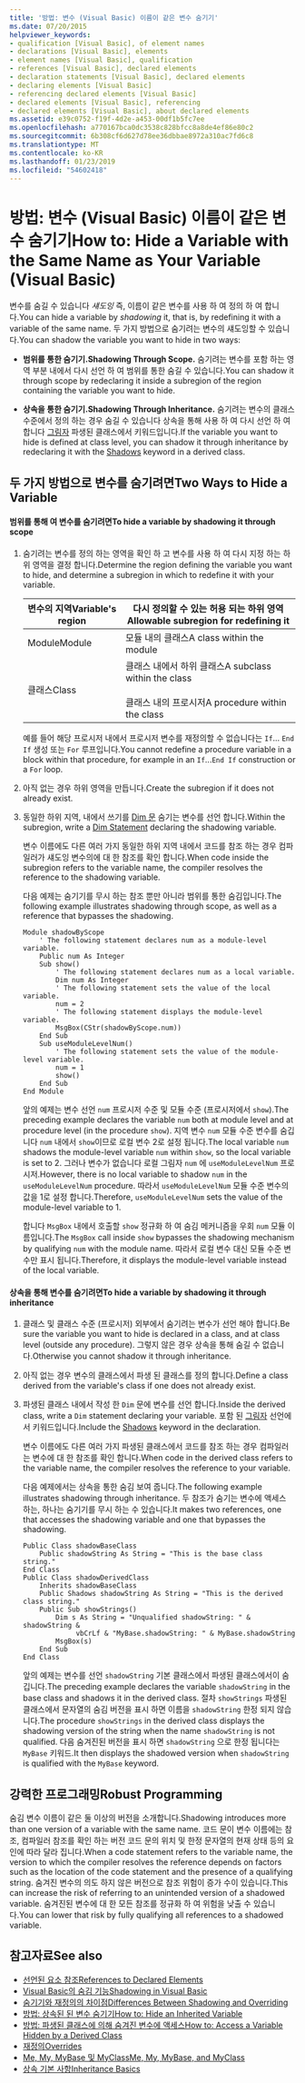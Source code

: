 ```yaml
---
title: '방법: 변수 (Visual Basic) 이름이 같은 변수 숨기기'
ms.date: 07/20/2015
helpviewer_keywords:
- qualification [Visual Basic], of element names
- declarations [Visual Basic], elements
- element names [Visual Basic], qualification
- references [Visual Basic], declared elements
- declaration statements [Visual Basic], declared elements
- declaring elements [Visual Basic]
- referencing declared elements [Visual Basic]
- declared elements [Visual Basic], referencing
- declared elements [Visual Basic], about declared elements
ms.assetid: e39c0752-f19f-4d2e-a453-00df1b5fc7ee
ms.openlocfilehash: a770167bca0dc3538c828bfcc8a8de4ef86e80c2
ms.sourcegitcommit: 6b308cf6d627d78ee36dbbae8972a310ac7fd6c8
ms.translationtype: MT
ms.contentlocale: ko-KR
ms.lasthandoff: 01/23/2019
ms.locfileid: "54602418"
---
```

# <a name="how-to-hide-a-variable-with-the-same-name-as-your-variable-visual-basic"></a><span data-ttu-id="10065-102">방법: 변수 (Visual Basic) 이름이 같은 변수 숨기기</span><span class="sxs-lookup"><span data-stu-id="10065-102">How to: Hide a Variable with the Same Name as Your Variable (Visual Basic)</span></span>
<span data-ttu-id="10065-103">변수를 숨길 수 있습니다 *섀도잉* 즉, 이름이 같은 변수를 사용 하 여 정의 하 여 합니다.</span><span class="sxs-lookup"><span data-stu-id="10065-103">You can hide a variable by *shadowing* it, that is, by redefining it with a variable of the same name.</span></span> <span data-ttu-id="10065-104">두 가지 방법으로 숨기려는 변수의 섀도잉할 수 있습니다.</span><span class="sxs-lookup"><span data-stu-id="10065-104">You can shadow the variable you want to hide in two ways:</span></span>  
  
-   <span data-ttu-id="10065-105">**범위를 통한 숨기기.**</span><span class="sxs-lookup"><span data-stu-id="10065-105">**Shadowing Through Scope.**</span></span> <span data-ttu-id="10065-106">숨기려는 변수를 포함 하는 영역 부분 내에서 다시 선언 하 여 범위를 통한 숨길 수 있습니다.</span><span class="sxs-lookup"><span data-stu-id="10065-106">You can shadow it through scope by redeclaring it inside a subregion of the region containing the variable you want to hide.</span></span>  
  
-   <span data-ttu-id="10065-107">**상속을 통한 숨기기.**</span><span class="sxs-lookup"><span data-stu-id="10065-107">**Shadowing Through Inheritance.**</span></span> <span data-ttu-id="10065-108">숨기려는 변수의 클래스 수준에서 정의 하는 경우 숨길 수 있습니다 상속을 통해 사용 하 여 다시 선언 하 여 합니다 [그림자](../../../../visual-basic/language-reference/modifiers/shadows.md) 파생된 클래스에서 키워드입니다.</span><span class="sxs-lookup"><span data-stu-id="10065-108">If the variable you want to hide is defined at class level, you can shadow it through inheritance by redeclaring it with the [Shadows](../../../../visual-basic/language-reference/modifiers/shadows.md) keyword in a derived class.</span></span>  
  
## <a name="two-ways-to-hide-a-variable"></a><span data-ttu-id="10065-109">두 가지 방법으로 변수를 숨기려면</span><span class="sxs-lookup"><span data-stu-id="10065-109">Two Ways to Hide a Variable</span></span>  
  
#### <a name="to-hide-a-variable-by-shadowing-it-through-scope"></a><span data-ttu-id="10065-110">범위를 통해 여 변수를 숨기려면</span><span class="sxs-lookup"><span data-stu-id="10065-110">To hide a variable by shadowing it through scope</span></span>  
  
1.  <span data-ttu-id="10065-111">숨기려는 변수를 정의 하는 영역을 확인 하 고 변수를 사용 하 여 다시 지정 하는 하위 영역을 결정 합니다.</span><span class="sxs-lookup"><span data-stu-id="10065-111">Determine the region defining the variable you want to hide, and determine a subregion in which to redefine it with your variable.</span></span>  
  
    |<span data-ttu-id="10065-112">변수의 지역</span><span class="sxs-lookup"><span data-stu-id="10065-112">Variable's region</span></span>|<span data-ttu-id="10065-113">다시 정의할 수 있는 허용 되는 하위 영역</span><span class="sxs-lookup"><span data-stu-id="10065-113">Allowable subregion for redefining it</span></span>|  
    |-----------------------|-------------------------------------------|  
    |<span data-ttu-id="10065-114">Module</span><span class="sxs-lookup"><span data-stu-id="10065-114">Module</span></span>|<span data-ttu-id="10065-115">모듈 내의 클래스</span><span class="sxs-lookup"><span data-stu-id="10065-115">A class within the module</span></span>|  
    |<span data-ttu-id="10065-116">클래스</span><span class="sxs-lookup"><span data-stu-id="10065-116">Class</span></span>|<span data-ttu-id="10065-117">클래스 내에서 하위 클래스</span><span class="sxs-lookup"><span data-stu-id="10065-117">A subclass within the class</span></span><br /><br /> <span data-ttu-id="10065-118">클래스 내의 프로시저</span><span class="sxs-lookup"><span data-stu-id="10065-118">A procedure within the class</span></span>|  
  
     <span data-ttu-id="10065-119">예를 들어 해당 프로시저 내에서 프로시저 변수를 재정의할 수 없습니다는 `If`... `End If` 생성 또는 `For` 루프입니다.</span><span class="sxs-lookup"><span data-stu-id="10065-119">You cannot redefine a procedure variable in a block within that procedure, for example in an `If`...`End If` construction or a `For` loop.</span></span>  
  
2.  <span data-ttu-id="10065-120">아직 없는 경우 하위 영역을 만듭니다.</span><span class="sxs-lookup"><span data-stu-id="10065-120">Create the subregion if it does not already exist.</span></span>  
  
3.  <span data-ttu-id="10065-121">동일한 하위 지역, 내에서 쓰기를 [Dim 문](../../../../visual-basic/language-reference/statements/dim-statement.md) 숨기는 변수를 선언 합니다.</span><span class="sxs-lookup"><span data-stu-id="10065-121">Within the subregion, write a [Dim Statement](../../../../visual-basic/language-reference/statements/dim-statement.md) declaring the shadowing variable.</span></span>  
  
     <span data-ttu-id="10065-122">변수 이름에도 다른 여러 가지 동일한 하위 지역 내에서 코드를 참조 하는 경우 컴파일러가 섀도잉 변수의에 대 한 참조를 확인 합니다.</span><span class="sxs-lookup"><span data-stu-id="10065-122">When code inside the subregion refers to the variable name, the compiler resolves the reference to the shadowing variable.</span></span>  
  
     <span data-ttu-id="10065-123">다음 예제는 숨기기를 무시 하는 참조 뿐만 아니라 범위를 통한 숨김입니다.</span><span class="sxs-lookup"><span data-stu-id="10065-123">The following example illustrates shadowing through scope, as well as a reference that bypasses the shadowing.</span></span>  
  
    ```  
    Module shadowByScope  
        ' The following statement declares num as a module-level variable.  
        Public num As Integer  
        Sub show()  
            ' The following statement declares num as a local variable.  
            Dim num As Integer  
            ' The following statement sets the value of the local variable.  
            num = 2  
            ' The following statement displays the module-level variable.  
            MsgBox(CStr(shadowByScope.num))  
        End Sub  
        Sub useModuleLevelNum()  
            ' The following statement sets the value of the module-level variable.  
            num = 1  
            show()  
        End Sub  
    End Module  
    ```  
  
     <span data-ttu-id="10065-124">앞의 예제는 변수 선언 `num` 프로시저 수준 및 모듈 수준 (프로시저에서 `show`).</span><span class="sxs-lookup"><span data-stu-id="10065-124">The preceding example declares the variable `num` both at module level and at procedure level (in the procedure `show`).</span></span> <span data-ttu-id="10065-125">지역 변수 `num` 모듈 수준 변수를 숨깁니다 `num` 내에서 `show`이므로 로컬 변수 2로 설정 됩니다.</span><span class="sxs-lookup"><span data-stu-id="10065-125">The local variable `num` shadows the module-level variable `num` within `show`, so the local variable is set to 2.</span></span> <span data-ttu-id="10065-126">그러나 변수가 없습니다 로컬 그림자 `num` 에 `useModuleLevelNum` 프로시저.</span><span class="sxs-lookup"><span data-stu-id="10065-126">However, there is no local variable to shadow `num` in the `useModuleLevelNum` procedure.</span></span> <span data-ttu-id="10065-127">따라서 `useModuleLevelNum` 모듈 수준 변수의 값을 1로 설정 합니다.</span><span class="sxs-lookup"><span data-stu-id="10065-127">Therefore, `useModuleLevelNum` sets the value of the module-level variable to 1.</span></span>  
  
     <span data-ttu-id="10065-128">합니다 `MsgBox` 내에서 호출할 `show` 정규화 하 여 숨김 메커니즘을 우회 `num` 모듈 이름입니다.</span><span class="sxs-lookup"><span data-stu-id="10065-128">The `MsgBox` call inside `show` bypasses the shadowing mechanism by qualifying `num` with the module name.</span></span> <span data-ttu-id="10065-129">따라서 로컬 변수 대신 모듈 수준 변수만 표시 됩니다.</span><span class="sxs-lookup"><span data-stu-id="10065-129">Therefore, it displays the module-level variable instead of the local variable.</span></span>  
  
#### <a name="to-hide-a-variable-by-shadowing-it-through-inheritance"></a><span data-ttu-id="10065-130">상속을 통해 변수를 숨기려면</span><span class="sxs-lookup"><span data-stu-id="10065-130">To hide a variable by shadowing it through inheritance</span></span>  
  
1.  <span data-ttu-id="10065-131">클래스 및 클래스 수준 (프로시저) 외부에서 숨기려는 변수가 선언 해야 합니다.</span><span class="sxs-lookup"><span data-stu-id="10065-131">Be sure the variable you want to hide is declared in a class, and at class level (outside any procedure).</span></span> <span data-ttu-id="10065-132">그렇지 않은 경우 상속을 통해 숨길 수 없습니다.</span><span class="sxs-lookup"><span data-stu-id="10065-132">Otherwise you cannot shadow it through inheritance.</span></span>  
  
2.  <span data-ttu-id="10065-133">아직 없는 경우 변수의 클래스에서 파생 된 클래스를 정의 합니다.</span><span class="sxs-lookup"><span data-stu-id="10065-133">Define a class derived from the variable's class if one does not already exist.</span></span>  
  
3.  <span data-ttu-id="10065-134">파생된 클래스 내에서 작성 한 `Dim` 문에 변수를 선언 합니다.</span><span class="sxs-lookup"><span data-stu-id="10065-134">Inside the derived class, write a `Dim` statement declaring your variable.</span></span> <span data-ttu-id="10065-135">포함 된 [그림자](../../../../visual-basic/language-reference/modifiers/shadows.md) 선언에서 키워드입니다.</span><span class="sxs-lookup"><span data-stu-id="10065-135">Include the [Shadows](../../../../visual-basic/language-reference/modifiers/shadows.md) keyword in the declaration.</span></span>  
  
     <span data-ttu-id="10065-136">변수 이름에도 다른 여러 가지 파생된 클래스에서 코드를 참조 하는 경우 컴파일러는 변수에 대 한 참조를 확인 합니다.</span><span class="sxs-lookup"><span data-stu-id="10065-136">When code in the derived class refers to the variable name, the compiler resolves the reference to your variable.</span></span>  
  
     <span data-ttu-id="10065-137">다음 예제에서는 상속을 통한 숨김 보여 줍니다.</span><span class="sxs-lookup"><span data-stu-id="10065-137">The following example illustrates shadowing through inheritance.</span></span> <span data-ttu-id="10065-138">두 참조가 숨기는 변수에 액세스 하는, 하나는 숨기기를 무시 하는 수 있습니다.</span><span class="sxs-lookup"><span data-stu-id="10065-138">It makes two references, one that accesses the shadowing variable and one that bypasses the shadowing.</span></span>  
  
    ```  
    Public Class shadowBaseClass  
        Public shadowString As String = "This is the base class string."  
    End Class  
    Public Class shadowDerivedClass  
        Inherits shadowBaseClass  
        Public Shadows shadowString As String = "This is the derived class string."  
        Public Sub showStrings()  
            Dim s As String = "Unqualified shadowString: " & shadowString &  
                 vbCrLf & "MyBase.shadowString: " & MyBase.shadowString  
            MsgBox(s)  
        End Sub  
    End Class  
    ```  
  
     <span data-ttu-id="10065-139">앞의 예제는 변수를 선언 `shadowString` 기본 클래스에서 파생된 클래스에서이 숨깁니다.</span><span class="sxs-lookup"><span data-stu-id="10065-139">The preceding example declares the variable `shadowString` in the base class and shadows it in the derived class.</span></span> <span data-ttu-id="10065-140">절차 `showStrings` 파생된 클래스에서 문자열의 숨김 버전을 표시 하면 이름을 `shadowString` 한정 되지 않습니다.</span><span class="sxs-lookup"><span data-stu-id="10065-140">The procedure `showStrings` in the derived class displays the shadowing version of the string when the name `shadowString` is not qualified.</span></span> <span data-ttu-id="10065-141">다음 숨겨진된 버전을 표시 하면 `shadowString` 으로 한정 됩니다는 `MyBase` 키워드.</span><span class="sxs-lookup"><span data-stu-id="10065-141">It then displays the shadowed version when `shadowString` is qualified with the `MyBase` keyword.</span></span>  
  
## <a name="robust-programming"></a><span data-ttu-id="10065-142">강력한 프로그래밍</span><span class="sxs-lookup"><span data-stu-id="10065-142">Robust Programming</span></span>  
 <span data-ttu-id="10065-143">숨김 변수 이름이 같은 둘 이상의 버전을 소개합니다.</span><span class="sxs-lookup"><span data-stu-id="10065-143">Shadowing introduces more than one version of a variable with the same name.</span></span> <span data-ttu-id="10065-144">코드 문이 변수 이름에는 참조, 컴파일러 참조를 확인 하는 버전 코드 문의 위치 및 한정 문자열의 현재 상태 등의 요인에 따라 달라 집니다.</span><span class="sxs-lookup"><span data-stu-id="10065-144">When a code statement refers to the variable name, the version to which the compiler resolves the reference depends on factors such as the location of the code statement and the presence of a qualifying string.</span></span> <span data-ttu-id="10065-145">숨겨진 변수의 의도 하지 않은 버전으로 참조 위험이 증가 수이 있습니다.</span><span class="sxs-lookup"><span data-stu-id="10065-145">This can increase the risk of referring to an unintended version of a shadowed variable.</span></span> <span data-ttu-id="10065-146">숨겨진된 변수에 대 한 모든 참조를 정규화 하 여 위험을 낮출 수 있습니다.</span><span class="sxs-lookup"><span data-stu-id="10065-146">You can lower that risk by fully qualifying all references to a shadowed variable.</span></span>  
  
## <a name="see-also"></a><span data-ttu-id="10065-147">참고자료</span><span class="sxs-lookup"><span data-stu-id="10065-147">See also</span></span>
- [<span data-ttu-id="10065-148">선언된 요소 참조</span><span class="sxs-lookup"><span data-stu-id="10065-148">References to Declared Elements</span></span>](../../../../visual-basic/programming-guide/language-features/declared-elements/references-to-declared-elements.md)
- [<span data-ttu-id="10065-149">Visual Basic의 숨김 기능</span><span class="sxs-lookup"><span data-stu-id="10065-149">Shadowing in Visual Basic</span></span>](../../../../visual-basic/programming-guide/language-features/declared-elements/shadowing.md)
- [<span data-ttu-id="10065-150">숨기기와 재정의의 차이점</span><span class="sxs-lookup"><span data-stu-id="10065-150">Differences Between Shadowing and Overriding</span></span>](../../../../visual-basic/programming-guide/language-features/declared-elements/differences-between-shadowing-and-overriding.md)
- [<span data-ttu-id="10065-151">방법: 상속된 된 변수 숨기기</span><span class="sxs-lookup"><span data-stu-id="10065-151">How to: Hide an Inherited Variable</span></span>](../../../../visual-basic/programming-guide/language-features/declared-elements/how-to-hide-an-inherited-variable.md)
- [<span data-ttu-id="10065-152">방법: 파생된 클래스에 의해 숨겨진 변수에 액세스</span><span class="sxs-lookup"><span data-stu-id="10065-152">How to: Access a Variable Hidden by a Derived Class</span></span>](../../../../visual-basic/programming-guide/language-features/declared-elements/how-to-access-a-variable-hidden-by-a-derived-class.md)
- [<span data-ttu-id="10065-153">재정의</span><span class="sxs-lookup"><span data-stu-id="10065-153">Overrides</span></span>](../../../../visual-basic/language-reference/modifiers/overrides.md)
- [<span data-ttu-id="10065-154">Me, My, MyBase 및 MyClass</span><span class="sxs-lookup"><span data-stu-id="10065-154">Me, My, MyBase, and MyClass</span></span>](../../../../visual-basic/programming-guide/program-structure/me-my-mybase-and-myclass.md)
- [<span data-ttu-id="10065-155">상속 기본 사항</span><span class="sxs-lookup"><span data-stu-id="10065-155">Inheritance Basics</span></span>](../../../../visual-basic/programming-guide/language-features/objects-and-classes/inheritance-basics.md)
